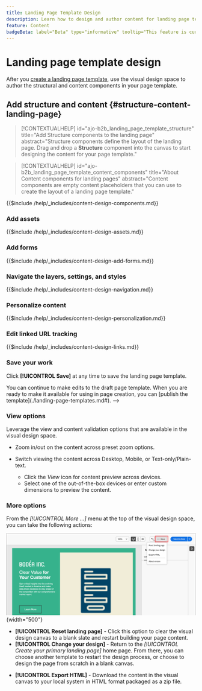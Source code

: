 ```yaml
---
title: Landing Page Template Design
description: Learn how to design and author content for landing page templates that Marketers can reuse to create landing pages.
feature: Content
badgeBeta: label="Beta" type="informative" tooltip="This feature is currently in a limited beta release"
---
```

# Landing page template design

After you [create a landing page template](./landing-page-templates.md#create-a-landing-page-template), use the visual design space to author the structural and content components in your page template.

## Add structure and content {#structure-content-landing-page}

>[!CONTEXTUALHELP]
>id="ajo-b2b_landing_page_template_structure"
>title="Add Structure components to the landing page"
>abstract="Structure components define the layout of the landing page. Drag and drop a **Structure** component into the canvas to start designing the content for your page template."

>[!CONTEXTUALHELP]
>id="ajo-b2b_landing_page_template_content_components"
>title="About Content components for landing pages"
>abstract="Content components are empty content placeholders that you can use to create the layout of a landing page template."

{{$include /help/_includes/content-design-components.md}}

### Add assets

{{$include /help/_includes/content-design-assets.md}}

### Add forms

{{$include /help/_includes/content-design-add-forms.md}}

### Navigate the layers, settings, and styles

{{$include /help/_includes/content-design-navigation.md}}

### Personalize content

{{$include /help/_includes/content-design-personalization.md}}

### Edit linked URL tracking

{{$include /help/_includes/content-design-links.md}}

### Save your work

Click **[!UICONTROL Save]** at any time to save the landing page template.
<!-->
You can continue to make edits to the draft page template. When you are ready to make it available for using in page creation, you can [publish the template](./landing-page-templates.md#). -->

### View options

Leverage the view and content validation options that are available in the visual design space.

* Zoom in/out on the content across preset zoom options.

* Switch viewing the content across Desktop, Mobile, or Text-only/Plain-text.
   * Click the _View_ icon for content preview across devices.
   * Select one of the out-of-the-box devices or enter custom dimensions to preview the content.

### More options

From the _[!UICONTROL More ...]_ menu at the top of the visual design space, you can take the following actions:

![Click More to access template actions](./assets/landing-page-designer-more-menu.png){width="500"}

* **[!UICONTROL Reset landing page]** - Click this option to clear the visual design canvas to a blank slate and restart building your page content.
* **[!UICONTROL Change your design]** - Return to the _[!UICONTROL Create your primary landing page]_ home page. From there, you can choose another template to restart the design process, or choose to design the page from scratch in a blank canvas.
<!--- * **[!UICONTROL Save as content template]** - Save the page body as a landing page template to be reused across multiple landing pages. You provide a name and description for the template and save it to the list of saved  landing page templates. -->
* **[!UICONTROL Export HTML]** - Download the content in the visual canvas to your local system in HTML format packaged as a zip file.
